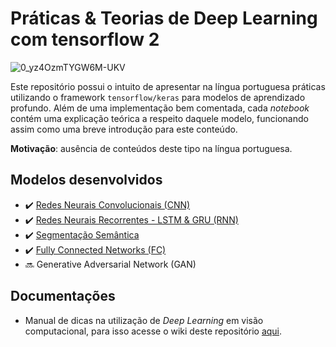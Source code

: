 # Práticas & Teorias de Deep Learning com tensorflow 2

![0_yz4OzmTYGW6M-UKV](https://user-images.githubusercontent.com/32513366/71764203-797da800-2ec3-11ea-9eb9-8bdca4f45152.jpg)

Este repositório possui o intuito de apresentar na língua portuguesa práticas utilizando o framework ```tensorflow/keras``` para modelos de aprendizado profundo. Além de uma implementação bem comentada, cada *notebook* contém uma explicação teórica a respeito daquele modelo, funcionando assim como uma breve introdução para este conteúdo.

**Motivação**: ausência de conteúdos deste tipo na língua portuguesa.

## **Modelos desenvolvidos**
- :heavy_check_mark: [Redes Neurais Convolucionais (CNN)](https://github.com/KaikeWesleyReis/praticas-deep-learning/tree/master/CNN_cifar)
- :heavy_check_mark: [Redes Neurais Recorrentes - LSTM & GRU (RNN)](https://github.com/KaikeWesleyReis/praticas-deep-learning/tree/master/RNN_regressaoTemporal)
- :heavy_check_mark: [Segmentação Semântica](https://github.com/KaikeWesleyReis/praticas-deep-learning/tree/master/SEG_SEMANTICA_oxfordpet)
- :heavy_check_mark: [Fully Connected Networks (FC)](https://github.com/KaikeWesleyReis/praticas-deep-learning/tree/master/FC_tabularClassificacao)
- :soon: Generative Adversarial Network (GAN)

## **Documentações**
- Manual de dicas na utilização de *Deep Learning* em visão computacional, para isso acesse o wiki deste repositório [aqui](https://github.com/KaikeWesleyReis/praticas-deep-learning/wiki/Manual-de-boas-pr%C3%A1ticas-para-Deep-Learning-em-vis%C3%A3o-computacional).

